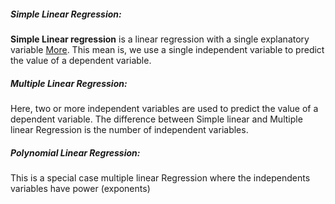 ##### Simple Linear Regression:

**Simple Linear regression** is a linear regression with a single explanatory variable [More](https://en.wikipedia.org/wiki/Dependent_and_independent_variables#Statistics_synonyms). 
This mean is, we use a single independent variable to predict the value of a dependent variable.


##### Multiple Linear Regression:
Here, two or more independent variables are used to predict the value of a dependent variable. The difference between Simple linear and Multiple linear Regression is the number of independent variables.

##### Polynomial Linear Regression:
This is a special case multiple linear Regression where the independents variables have power (exponents)